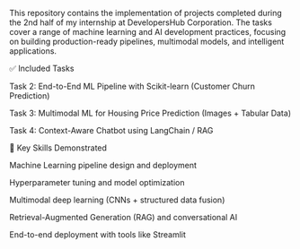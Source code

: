This repository contains the implementation of projects completed during the 2nd half of my internship at DevelopersHub Corporation.
The tasks cover a range of machine learning and AI development practices, focusing on building production-ready pipelines, multimodal models, and intelligent applications.

✅ Included Tasks

Task 2: End-to-End ML Pipeline with Scikit-learn (Customer Churn Prediction)

Task 3: Multimodal ML for Housing Price Prediction (Images + Tabular Data)

Task 4: Context-Aware Chatbot using LangChain / RAG

🚀 Key Skills Demonstrated

Machine Learning pipeline design and deployment

Hyperparameter tuning and model optimization

Multimodal deep learning (CNNs + structured data fusion)

Retrieval-Augmented Generation (RAG) and conversational AI

End-to-end deployment with tools like Streamlit
